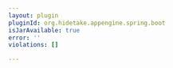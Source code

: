 ```yaml
---
layout: plugin
pluginId: org.hidetake.appengine.spring.boot
isJarAvailable: true
error: ''
violations: []

---
```

